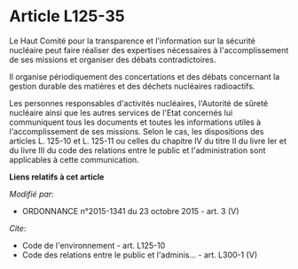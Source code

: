 # Article L125-35

Le Haut Comité pour la transparence et l'information sur la sécurité nucléaire peut faire réaliser des expertises nécessaires
à l'accomplissement de ses missions et organiser des débats contradictoires. 

Il organise périodiquement des concertations et des débats concernant la gestion durable des matières et des déchets
nucléaires radioactifs. 

Les personnes responsables d'activités nucléaires, l'Autorité de sûreté nucléaire ainsi que les autres services de l'Etat
concernés lui communiquent tous les documents et toutes les informations utiles à l'accomplissement de ses missions. Selon le
cas, les dispositions des articles L. 125-10 et L. 125-11 ou celles du chapitre IV du titre II du livre Ier et du livre III
du code des relations entre le public et l'administration sont applicables à cette communication.

**Liens relatifs à cet article**

_Modifié par_:

  - ORDONNANCE n°2015-1341 du 23 octobre 2015 - art. 3 (V)

_Cite_:

  - Code de l'environnement - art. L125-10
  - Code des relations entre le public et l'adminis... - art. L300-1 (V)
